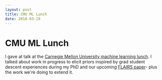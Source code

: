 ```yaml
---
layout: post
title: CMU ML Lunch
date: 2018-03-19
---
```


# CMU ML Lunch
I gave at talk at the [Carnegie Mellon University machine learning lunch](http://www.cs.cmu.edu/~learning/).  I talked about work in progress to elicit priors inspired by grad student descent experiences during my PhD and our upcoming [FLAIRS paper](../files/dsp_paper.pdf)- plus the work we're doing to extend it.   
